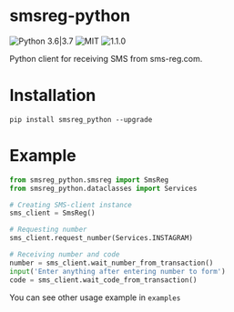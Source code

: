 # smsreg-python

![Python 3.6|3.7](https://img.shields.io/badge/python-3.6%20%7C%203.7-blue.svg) 
![MIT](https://img.shields.io/pypi/l/smsreg-python.svg) 
![1.1.0](https://img.shields.io/pypi/v/smsreg-python.svg) 

Python client for receiving SMS from sms-reg.com.

# Installation 

`pip install smsreg_python --upgrade`

# Example

```python
from smsreg_python.smsreg import SmsReg
from smsreg_python.dataclasses import Services

# Creating SMS-client instance
sms_client = SmsReg()

# Requesting number
sms_client.request_number(Services.INSTAGRAM)

# Receiving number and code
number = sms_client.wait_number_from_transaction()
input('Enter anything after entering number to form')
code = sms_client.wait_code_from_transaction()

```

You can see other usage example in `examples`